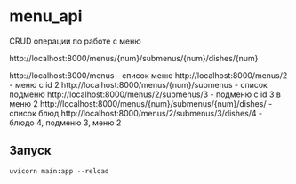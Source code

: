 # menu_api

CRUD операции по работе с меню

http://localhost:8000/menus/{num}/submenus/{num}/dishes/{num}

http://localhost:8000/menus - список меню
http://localhost:8000/menus/2 - меню с id 2
http://localhost:8000/menus/{num}/submenus - список подменю
http://localhost:8000/menus/2/submenus/3 - подменю с id 3 в меню 2
http://localhost:8000/menus/{num}/submenus/{num}/dishes/ - список блюд
http://localhost:8000/menus/2/submenus/3/dishes/4 - блюдо 4, подменю 3, меню 2

## Запуск
```shell
uvicorn main:app --reload
```
